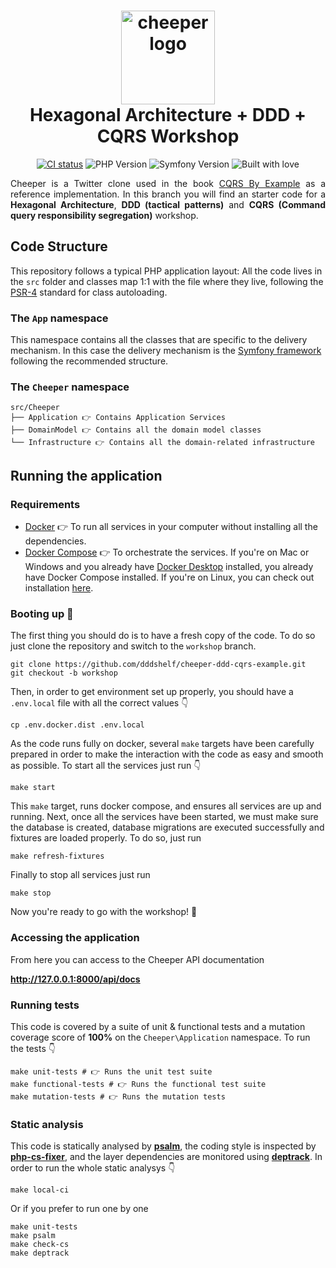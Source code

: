 <h1 align="center">
    <a href="https://leanpub.com/cqrs-by-example">
        <img src="https://raw.githubusercontent.com/dddshelf/cheeper-ddd-cqrs-example/main/public/cheeper.svg" width="150" alt="cheeper logo">
    </a>
    <br>
    Hexagonal Architecture + DDD + CQRS Workshop
</h1>

<p align="center">
    <a href="https://github.com/dddshelf/cheeper-ddd-cqrs-example/actions"><img src="https://github.com/dddshelf/cheeper-ddd-cqrs-example/workflows/CI/badge.svg?branch=workflow" alt="CI status" /></a>
    <img src="https://img.shields.io/static/v1?label=PHP&message=8.1&color=blueviolet" alt="PHP Version" />
    <img src="https://img.shields.io/static/v1?label=Symfony&message=6.1&color=informational" alt="Symfony Version" />
    <img src="https://img.shields.io/static/v1?label=Built+with&message=%E2%9D%A4%EF%B8%8F&color=FDE0D9" alt="Built with love" />
</p>

<p align="justify">
    Cheeper is a Twitter clone used in the book <a href="https://leanpub.com/cqrs-by-example/">CQRS By Example</a> as a reference implementation. In this branch you will find an starter code for a <strong>Hexagonal Architecture</strong>, <strong>DDD (tactical patterns)</strong> and <strong>CQRS (Command query responsibility segregation)</strong> workshop.
</p>

## Code Structure

This repository follows a typical PHP application layout: All the code lives in the `src` folder and classes map 1:1 with the file where they live, following the [PSR-4](https://www.php-fig.org/psr/psr-4/) standard for class autoloading.

### The `App` namespace

This namespace contains all the classes that are specific to the delivery mechanism. In this case the delivery mechanism is the [Symfony framework](https://symfony.com/) following the recommended structure.

### The `Cheeper` namespace

    src/Cheeper
    ├── Application 👉 Contains Application Services
    ├── DomainModel 👉 Contains all the domain model classes
    └── Infrastructure 👉 Contains all the domain-related infrastructure

## Running the application

### Requirements

* [Docker](https://docs.docker.com/get-docker/) 👉 To run all services in your computer without installing all the dependencies.
* [Docker Compose](https://docs.docker.com/compose/) 👉 To orchestrate the services. If you're on Mac or Windows and you already have [Docker Desktop](https://docs.docker.com/desktop/) installed, you already have Docker Compose installed. If you're on Linux, you can check out installation [here](https://docs.docker.com/compose/install/).

### Booting up 🚀

The first thing you should do is to have a fresh copy of the code. To do so just clone the repository and switch to the `workshop` branch.

    git clone https://github.com/dddshelf/cheeper-ddd-cqrs-example.git
    git checkout -b workshop

Then, in order to get environment set up properly, you should have a `.env.local` file with all the correct values 👇

    cp .env.docker.dist .env.local

As the code runs fully on docker, several `make` targets have been carefully prepared in order to make the interaction with the code as easy and smooth as possible. To start all the services just run 👇

    make start

This `make` target, runs docker compose, and ensures all services are up and running. Next, once all the services have been started, we must make sure the database is created, database migrations are executed successfully and fixtures are loaded properly. To do so, just run

    make refresh-fixtures

Finally to stop all services just run

    make stop

Now you're ready to go with the workshop! 🚀

### Accessing the application

From here you can access to the Cheeper API documentation

**http://127.0.0.1:8000/api/docs**

### Running tests

This code is covered by a suite of unit & functional tests and a mutation coverage score of **100%** on the `Cheeper\Application` namespace. To run the tests 👇

    make unit-tests # 👉 Runs the unit test suite
    make functional-tests # 👉 Runs the functional test suite
    make mutation-tests # 👉 Runs the mutation tests

### Static analysis

This code is statically analysed by **[psalm](https://psalm.dev)**, the coding style is inspected by **[php-cs-fixer](https://github.com/FriendsOfPHP/PHP-CS-Fixer)**, and the layer dependencies are monitored using **[deptrack](https://qossmic.github.io/deptrac/)**. In order to run the whole static analysys 👇

    make local-ci

Or if you prefer to run one by one

    make unit-tests
    make psalm
    make check-cs
    make deptrack